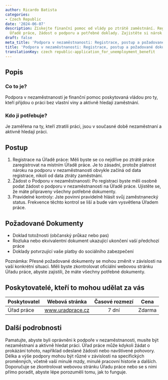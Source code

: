 ```yaml
---
author: Ricardo Batista
categories:
- Czech Republic
date: '2024-06-07'
description: Získejte finanční pomoc od vlády po ztrátě zaměstnání. Registrace na
  Úřadě práce, žádost o podporu a potřebné doklady. Zajistěte si nárok správně.
draft: false
meta_title: 'Podpora v nezaměstnanosti: Registrace, postup a požadované dokumenty'
title: 'Podpora v nezaměstnanosti: Registrace, postup a požadované dokumenty'
translationKey: czech republic-application_for_unemployment_benefit
---
```



## Popis
### Co to je?
Podpora v nezaměstnanosti je finanční pomoc poskytovaná vládou pro ty, kteří přijdou o práci bez vlastní viny a aktivně hledají zaměstnání.

### Kdo ji potřebuje?
Je zaměřena na ty, kteří ztratili práci, jsou v současné době nezaměstnaní a aktivně hledají práci.

## Postup
1. Registrace na Úřadě práce: Měli byste se co nejdříve po ztrátě práce zaregistrovat na místním Úřadě práce. Je to zásadní, protože platnost nároku na podporu v nezaměstnanosti obvykle začíná od data registrace, nikoli od data ztráty zaměstnání.
2. Žádost o Podporu v nezaměstnanosti: Po registraci byste měli osobně podat žádost o podporu v nezaměstnanosti na Úřadě práce. Ujistěte se, že máte připraveny všechny potřebné dokumenty.
3. Pravidelné kontroly: Jste povinni pravidelně hlásit svůj zaměstnanecký status. Frekvence těchto kontrol se liší a bude vám vysvětlena Úřadem práce.

## Požadované Dokumenty
- Doklad totožnosti (občanský průkaz nebo pas)
- Rozluka nebo ekvivalentní dokument ukazující ukončení vaší předchozí práce
- Doklady potvrzující vaše platby do sociálního zabezpečení

Poznámka: Přesné požadované dokumenty se mohou změnit v závislosti na vaší konkrétní situaci. Měli byste zkontrolovat oficiální webovou stránku Úřadu práce, abyste zajistili, že máte všechny potřebné dokumenty.

## Poskytovatelé, kteří to mohou udělat za vás

| Poskytovatel | Webová stránka  | Časové rozmezí | Cena |
| ------------- | ----------------- |  :-------------: | :-------------: |
| Úřad práce | www.uradprace.cz | 7 dní | Zdarma |

## Další podrobnosti
Pamatujte, abyste byli oprávněni k podpoře v nezaměstnanosti, musíte být nezaměstnaní a aktivně hledat práci. Úřad práce může kdykoli žádat o prokázání tohoto, například odeslané žádosti nebo navštívené pohovory. Délka a výše podpory mohou být různé v závislosti na specifických proměnných, včetně vaší minulé mzdy, minulé pracovní historie a dalších. Doporučuje se zkontrolovat webovou stránku Úřadu práce nebo se s nimi přímo poradit, abyste lépe porozuměli tomu, jak to funguje.